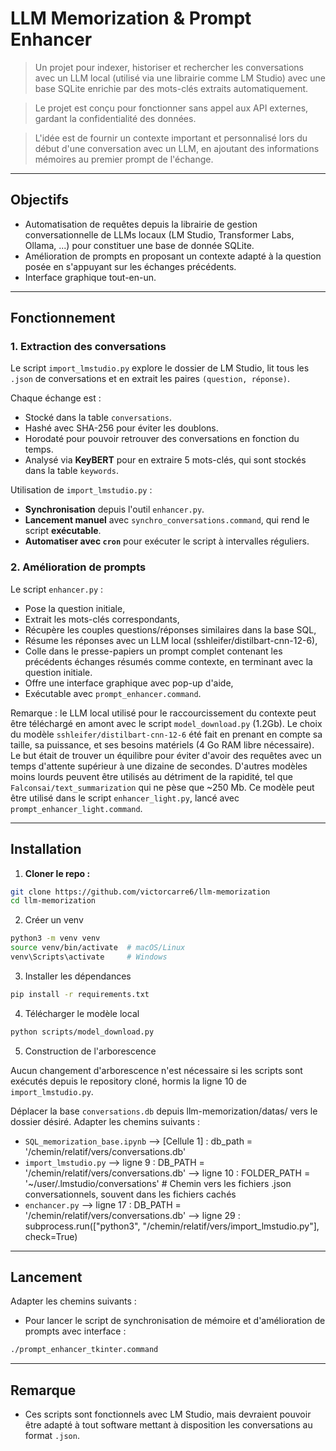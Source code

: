 # LLM Memorization & Prompt Enhancer

> Un projet pour indexer, historiser et rechercher les conversations avec un LLM local (utilisé via une librairie comme LM Studio) avec une base SQLite enrichie par des mots-clés extraits automatiquement.

> Le projet est conçu pour fonctionner sans appel aux API externes, gardant la confidentialité des données.

> L'idée est de fournir un contexte important et personnalisé lors du début d'une conversation avec un LLM, en ajoutant des informations mémoires au premier prompt de l'échange.

______

## Objectifs

- Automatisation de requêtes depuis la librairie de gestion conversationnelle de LLMs locaux (LM Studio, Transformer Labs, Ollama, ...) pour constituer une base de donnée SQLite.
- Amélioration de prompts en proposant un contexte adapté à la question posée en s'appuyant sur les échanges précédents.
- Interface graphique tout-en-un.
______

## Fonctionnement

### 1. Extraction des conversations

Le script `import_lmstudio.py` explore le dossier de LM Studio, lit tous les `.json` de conversations et en extrait les paires `(question, réponse)`.

Chaque échange est :  
- Stocké dans la table `conversations`.  
- Hashé avec SHA-256 pour éviter les doublons.  
- Horodaté pour pouvoir retrouver des conversations en fonction du temps.  
- Analysé via **KeyBERT** pour en extraire 5 mots-clés, qui sont stockés dans la table `keywords`.

Utilisation de `import_lmstudio.py` :
- **Synchronisation** depuis l'outil `enhancer.py`.
- **Lancement manuel** avec `synchro_conversations.command`, qui rend le script **exécutable**.  
- **Automatiser avec `cron`** pour exécuter le script à intervalles réguliers.

### 2. Amélioration de prompts

Le script `enhancer.py` :

- Pose la question initiale,  
- Extrait les mots-clés correspondants,  
- Récupère les couples questions/réponses similaires dans la base SQL,  
- Résume les réponses avec un LLM local (sshleifer/distilbart-cnn-12-6),  
- Colle dans le presse-papiers un prompt complet contenant les précédents échanges résumés comme contexte, en terminant avec la question initiale.
- Offre une interface graphique avec pop-up d'aide,  
- Exécutable avec `prompt_enhancer.command`.

Remarque : le LLM local utilisé pour le raccourcissement du contexte peut être téléchargé en amont avec le script `model_download.py` (1.2Gb). 
Le choix du modèle `sshleifer/distilbart-cnn-12-6` été fait en prenant en compte sa taille, sa puissance, et ses besoins matériels (4 Go RAM libre nécessaire).
Le but était de trouver un équilibre pour éviter d'avoir des requêtes avec un temps d'attente supérieur à une dizaine de secondes. 
D'autres modèles moins lourds peuvent être utilisés au détriment de la rapidité, tel que `Falconsai/text_summarization` qui ne pèse que  ~250 Mb. Ce modèle peut être utilisé dans le  script `enhancer_light.py`, lancé avec `prompt_enhancer_light.command`.
______

## Installation

1. **Cloner le repo :**

```bash
git clone https://github.com/victorcarre6/llm-memorization
cd llm-memorization
```

2. Créer un venv

```bash
python3 -m venv venv
source venv/bin/activate  # macOS/Linux
venv\Scripts\activate     # Windows
```

3. Installer les dépendances

```bash
pip install -r requirements.txt
```

4. Télécharger le modèle local

```bash
python scripts/model_download.py
```

5. Construction de l'arborescence

Aucun changement d'arborescence n'est nécessaire si les scripts sont exécutés depuis le repository cloné, hormis la ligne 10 de `import_lmstudio.py`.

Déplacer la base `conversations.db` depuis llm-memorization/datas/ vers le dossier désiré.
Adapter les chemins suivants :

- `SQL_memorization_base.ipynb`
 --> [Cellule 1] : db_path = '/chemin/relatif/vers/conversations.db'
- `import_lmstudio.py` 
--> ligne 9 : DB_PATH = '/chemin/relatif/vers/conversations.db'
--> ligne 10 : FOLDER_PATH = '~/user/.lmstudio/conversations'  # Chemin vers les fichiers .json conversationnels, souvent dans les fichiers cachés
- `enchancer.py`
--> ligne 17 : DB_PATH = '/chemin/relatif/vers/conversations.db'
--> ligne 29 : subprocess.run(["python3", "/chemin/relatif/vers/import_lmstudio.py"], check=True)

______

## Lancement
Adapter les chemins suivants :


- Pour lancer le script de synchronisation de mémoire et d'amélioration de prompts avec interface :
```bash
./prompt_enhancer_tkinter.command
```

______

## Remarque

- Ces scripts sont fonctionnels avec LM Studio, mais devraient pouvoir être adapté à tout software mettant à disposition les conversations au format `.json`.
